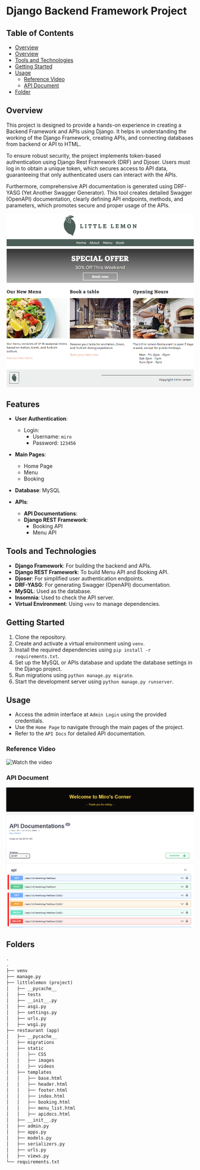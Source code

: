 
# Django Backend Framework Project

## Table of Contents

- [Overview](#overview)
- [Overview](#features)
- [Tools and Technologies](#tools-and-technologies)
- [Getting Started](#getting-started)
- [Usage](#usage)
  - [Reference Video](#reference-video)
  - [API Document](#api-document)
- [Folder](#folders)

## Overview
This project is designed to provide a hands-on experience in creating a Backend Framework and APIs using Django. It helps in understanding the working of the Django Framework, creating APIs, and connecting databases from backend or API to HTML.

To ensure robust security, the project implements token-based authentication using Django Rest Framework (DRF) and Djoser. Users must log in to obtain a unique token, which secures access to API data, guaranteeing that only authenticated users can interact with the APIs.

Furthermore, comprehensive API documentation is generated using DRF-YASG (Yet Another Swagger Generator). This tool creates detailed Swagger (OpenAPI) documentation, clearly defining API endpoints, methods, and parameters, which promotes secure and proper usage of the APIs.


![Project Screenshot](https://github.com/miro789/LittleLemon/blob/main/littlelemon/restaurant/static/restaurant/img/poster.png)

## Features
- **User Authentication**:
  - Login: 
    - Username: `miro`
    - Password: `123456`

- **Main Pages**:
  - Home Page
  - Menu
  - Booking

- **Database**: MySQL

- **APIs**:
  - **API Documentations**:
  - **Django REST Framework**:
    - Booking API
    - Menu API

## Tools and Technologies
- **Django Framework**: For building the backend and APIs.
- **Django REST Framework**: To build Menu API and Booking API.
- **Djoser**: For simplified user authentication endpoints. 
- **DRF-YASG**: For generating Swagger (OpenAPI) documentation.
- **MySQL**: Used as the database.
- **Insomnia**: Used to check the API server.
- **Virtual Environment**: Using `venv` to manage dependencies.


## Getting Started
1. Clone the repository. 
2. Create and activate a virtual environment using `venv`. 
3. Install the required dependencies using `pip install -r requirements.txt`. 
4. Set up the MySQL or APIs database and update the database settings in the Django project. 
5. Run migrations using `python manage.py migrate`. 
6. Start the development server using `python manage.py runserver`.

## Usage 
- Access the admin interface at `Admin Login` using the provided credentials. 
- Use the `Home Page` to navigate through the main pages of the project. 
- Refer to the `API Docs` for detailed API documentation.


### Reference Video
![Watch the video](https://github.com/miro789/LittleLemon/blob/main/littlelemon/restaurant/static/restaurant/videos/ref.gif)


### API Document
![ApiDocs Screenshot](https://github.com/miro789/LittleLemon/blob/main/littlelemon/restaurant/static/restaurant/img/Apidocs.png)

## Folders
```
.
.
├── venv
├── manage.py
├── littlelemon (project)
│   ├── __pycache__
│   ├── tests
│   ├── __init__.py
│   ├── asgi.py
│   ├── settings.py
│   ├── urls.py
│   ├── wsgi.py
├── restaurant (app)
│   ├── __pycache__
│   ├── migrations
│   ├── static
│   │   ├── CSS
│   │   ├── images
│   │   ├── videos
│   ├── templates
│   │   ├── base.html
│   │   ├── header.html
│   │   ├── footer.html
│   │   ├── index.html
│   │   ├── booking.html
│   │   ├── menu_list.html
│   │   ├── apidocs.html
│   ├── __init__.py
│   ├── admin.py
│   ├── apps.py
│   ├── models.py
│   ├── serializers.py
│   ├── urls.py
│   ├── views.py
└── requirements.txt

```


